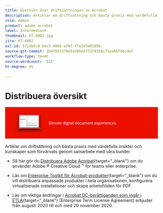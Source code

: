 ```yaml
---
title: Översikt över driftsättningen av Acrobat
description: Artiklar om driftsättning och bästa praxis med värdefulla insikter och kunskaper som förvärvats genom samarbete med våra kunder
role: Admin
product: adobe acrobat
level: Intermediate
thumbnail: KT-6862.jpg
jira: KT-6862
exl-id: 571db5c8-bac5-4066-af0f-f7e2d3a9105b
source-git-commit: 2b47655370d52405e5773f0358c71aa65fdecdef
workflow-type: tm+mt
source-wordcount: '111'
ht-degree: 4%

---
```


# Distribuera översikt

![Acrobat-driftsättningsavbildning](../assets/Hero-Deploy.png)

Artiklar om driftsättning och bästa praxis med värdefulla insikter och kunskaper som förvärvats genom samarbete med våra kunder.

* Så här gör du [Distribuera Adobe Acrobat](https://helpx.adobe.com/enterprise/using/deploying-acrobat.html){target="_blank"} om du använder Adobe ® Creative Cloud ™ for teams eller enterprise.

* Läs om [Enterprise Toolkit för Acrobat-produkter](https://www.adobe.com/devnet-docs/acrobatetk/index.html){target="_blank"} om du vill distribuera anpassade produkter i hela organisationen, konfigurera virtualiserade installationer och skapa arbetsflöden för PDF.

* Läs om viktiga ändringar i [Acrobat DC-berättiganden som ingår i ETLA](signentitlementchanges.md){target="_blank"} (Enterprise Term License Agreement) erbjuder från augusti 2020 till och med 20 november 2020.
